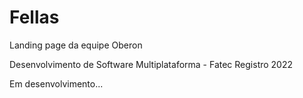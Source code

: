 # Fellas
 Landing page da equipe Oberon  
 
 Desenvolvimento de Software Multiplataforma - Fatec Registro 2022
 
 Em desenvolvimento...
